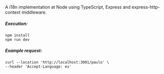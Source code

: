 A i18n implementation at Node using TypeScript, Express and express-http-context middleware.

##### Execution:

```
npm install
npm run dev
```

##### Example request:

```
curl --location 'http://localhost:3001/paulo' \
--header 'Accept-Language: es'
```
